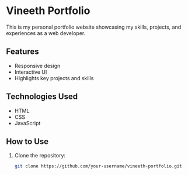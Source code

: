 # Vineeth Portfolio

This is my personal portfolio website showcasing my skills, projects, and experiences as a web developer.

## Features
- Responsive design
- Interactive UI
- Highlights key projects and skills

## Technologies Used
- HTML
- CSS
- JavaScript

## How to Use
1. Clone the repository:
   ```bash
   git clone https://github.com/your-username/vineeth-portfolio.git
